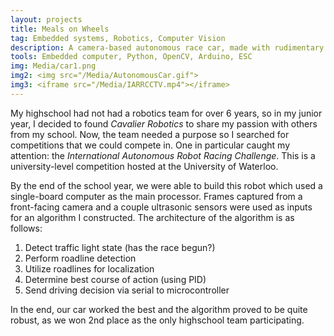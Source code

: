 ```yaml
---
layout: projects
title: Meals on Wheels
tag: Embedded systems, Robotics, Computer Vision
description: A camera-based autonomous race car, made with rudimentary hardware found around the house. Made with the goal of promoting research in autonomy for younger students.
tools: Embedded computer, Python, OpenCV, Arduino, ESC 
img: Media/car1.png
img2: <img src="/Media/AutonomousCar.gif">
img3: <iframe src="/Media/IARRCCTV.mp4"></iframe>
---
```


My highschool had not had a robotics team for over 6 years, so in my junior year, I decided to found *Cavalier Robotics* to share my passion with others from my school. Now, the team needed a purpose so I searched for competitions that we could compete in. One in particular caught my attention: the *International Autonomous Robot Racing Challenge*. This is a university-level competition hosted at the University of Waterloo. 

By the end of the school year, we were able to build this robot which used a single-board computer as the main processor. Frames captured from a front-facing camera and a couple ultrasonic sensors were used as inputs for an algorithm I constructed. The architecture of the algorithm is as follows:
1. Detect traffic light state (has the race begun?)
2. Perform roadline detection
3. Utilize roadlines for localization
3. Determine best course of action (using PID)
4. Send driving decision via serial to microcontroller

In the end, our car worked the best and the algorithm proved to be quite robust, as we won 2nd place as the only highschool team participating.